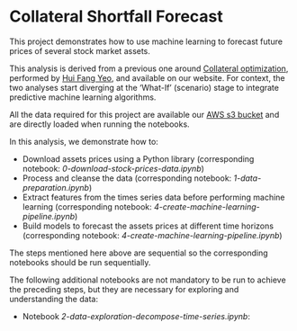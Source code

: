 # Collateral Shortfall Forecast

This project demonstrates how to use machine learning to forecast future prices of several stock market assets.

This analysis is derived from a previous one around [Collateral optimization](https://github.com/atoti/notebooks/tree/master/notebooks/collateral-shortfall-monitoring), performed by [Hui Fang Yeo](https://www.linkedin.com/in/huifang-yeo/), and available on our website. For context, the two analyses start diverging at the ‘What-If’ (scenario) stage to integrate predictive machine learning algorithms.

All the data required for this project are available our [AWS s3 bucket](https://s3.eu-west-3.amazonaws.com/data.atoti.io/notebooks/ca-solar/) and are directly loaded when running the notebooks.

In this analysis, we demonstrate how to:

- Download assets prices using a Python library (corresponding notebook: *0-download-stock-prices-data.ipynb*)
- Process and cleanse the data (corresponding notebook: *1-data-preparation.ipynb*)
- Extract features from the times series data before performing machine learning (corresponding notebook: *4-create-machine-learning-pipeline.ipynb*)
- Build models to forecast the assets prices at different time horizons (corresponding notebook: *4-create-machine-learning-pipeline.ipynb*)

The steps mentioned here above are sequential so the corresponding notebooks should be run sequentially.

The following additional notebooks are not mandatory to be run to achieve the preceding steps, but they are necessary for exploring and understanding the data:

- Notebook *2-data-exploration-decompose-time-series.ipynb*: 
